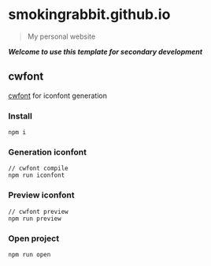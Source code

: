 # smokingrabbit.github.io

> My personal website

***Welcome to use this template for secondary development***

## cwfont

[cwfont](https://github.com/chowa/cwfont) for iconfont generation

### Install

```
npm i
```

### Generation iconfont

```
// cwfont compile
npm run iconfont
```

### Preview iconfont

```
// cwfont preview
npm run preview
```

### Open project

```
npm run open
```

